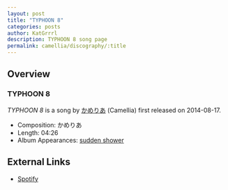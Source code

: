 ```yaml
---
layout: post
title: "TYPHOON 8"
categories: posts
author: KatGrrrl
description: TYPHOON 8 song page
permalink: camellia/discography/:title
---
```


## Overview

### TYPHOON 8

*TYPHOON 8* is a song by [かめりあ](<{% link postsWiki/_posts/2023-12-10-camellia.md %}>) (Camellia) first released on 2014-08-17.

* Composition: かめりあ
* Length: 04:26
* Album Appearances: [sudden shower](<{% link postsInclude/_posts/camellia/albums/sudden-shower/2023-12-05-sudden-shower.md %}>)

## External Links

* [Spotify](https://open.spotify.com/track/0U8lmaY5TKPhPLqQkUNcNO?si=b1a5df668bf64762)

